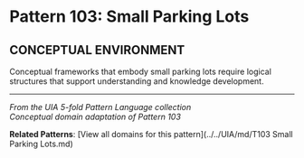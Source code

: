 # Pattern 103: Small Parking Lots

## CONCEPTUAL ENVIRONMENT

Conceptual frameworks that embody small parking lots require logical structures that support understanding and knowledge development.

---

*From the UIA 5-fold Pattern Language collection*  
*Conceptual domain adaptation of Pattern 103*

**Related Patterns**: [View all domains for this pattern](../../UIA/md/T103 Small Parking Lots.md)
